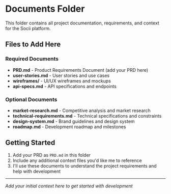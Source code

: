 # Documents Folder

This folder contains all project documentation, requirements, and context for the Socii platform.

## Files to Add Here

### Required Documents
- **PRD.md** - Product Requirements Document (add your PRD here)
- **user-stories.md** - User stories and use cases
- **wireframes/** - UI/UX wireframes and mockups
- **api-specs.md** - API specifications and endpoints

### Optional Documents
- **market-research.md** - Competitive analysis and market research
- **technical-requirements.md** - Technical specifications and constraints
- **design-system.md** - Brand guidelines and design system
- **roadmap.md** - Development roadmap and milestones

## Getting Started
1. Add your PRD as `PRD.md` in this folder
2. Include any additional context files you'd like me to reference
3. I'll use these documents to understand the project requirements and help with development

---
*Add your initial context here to get started with development* 